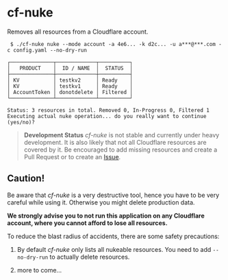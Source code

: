 # cf-nuke
Removes all resources from a Cloudflare account.

``` $ ./cf-nuke nuke --mode account -a 4e6... -k d2c... -u a***@***.com -c config.yaml --no-dry-run```
```
┌──────────────┬─────────────┬──────────┐
│   PRODUCT    │  ID / NAME  │  STATUS  │
├──────────────┼─────────────┼──────────┤
│ KV           │ testkv2     │ Ready    │
│ KV           │ testkv1     │ Ready    │
│ AccountToken │ donotdelete │ Filtered │
└──────────────┴─────────────┴──────────┘

Status: 3 resources in total. Removed 0, In-Progress 0, Filtered 1
Executing actual nuke operation... do you really want to continue (yes/no)?
```
> **Development Status** *cf-nuke* is not stable and currently under heavy development. It is also likely that not all Cloudflare
resources are covered by it. Be encouraged to add missing resources and create
a Pull Request or to create an [Issue](https://github.com/arafato/cf-nuke/issues/new).

## Caution!

Be aware that *cf-nuke* is a very destructive tool, hence you have to be very
careful while using it. Otherwise you might delete production data.

**We strongly advise you to not run this application on any Cloudflare account, where
you cannot afford to lose all resources.**

To reduce the blast radius of accidents, there are some safety precautions:

1. By default *cf-nuke* only lists all nukeable resources. You need to add
   `--no-dry-run` to actually delete resources.

2. more to come...
